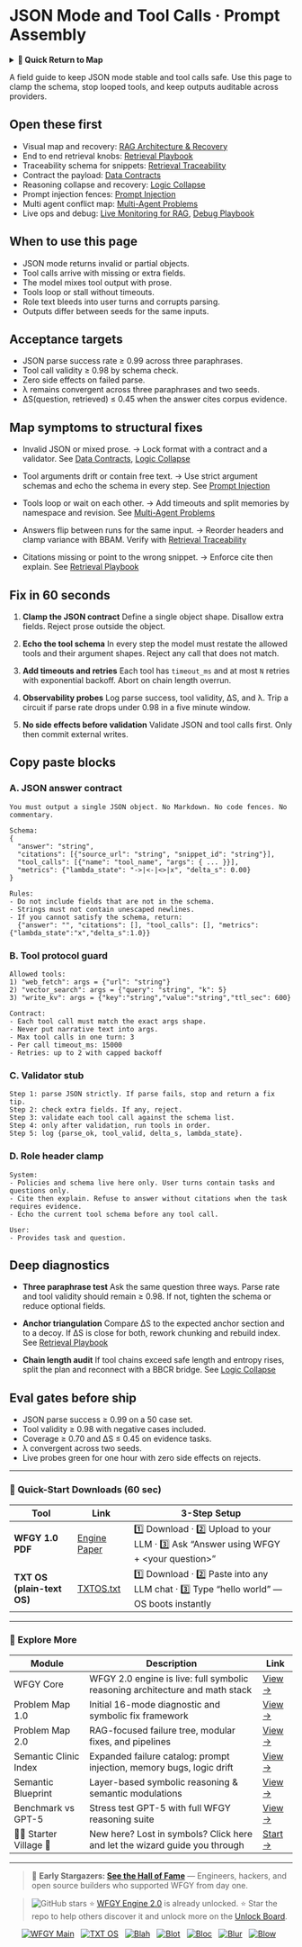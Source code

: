 # JSON Mode and Tool Calls · Prompt Assembly

<details>
  <summary><strong>🧭 Quick Return to Map</strong></summary>

<br>

  > You are in a sub-page of **PromptAssembly**.  
  > To reorient, go back here:  
  >
  > - [**PromptAssembly** — prompt engineering and workflow composition](./README.md)  
  > - [**WFGY Global Fix Map** — main Emergency Room, 300+ structured fixes](../README.md)  
  > - [**WFGY Problem Map 1.0** — 16 reproducible failure modes](../../README.md)  
  >
  > Think of this page as a desk within a ward.  
  > If you need the full triage and all prescriptions, return to the Emergency Room lobby.
</details>


A field guide to keep JSON mode stable and tool calls safe. Use this page to clamp the schema, stop looped tools, and keep outputs auditable across providers.

## Open these first

* Visual map and recovery: [RAG Architecture & Recovery](https://github.com/onestardao/WFGY/blob/main/ProblemMap/rag-architecture-and-recovery.md)
* End to end retrieval knobs: [Retrieval Playbook](https://github.com/onestardao/WFGY/blob/main/ProblemMap/retrieval-playbook.md)
* Traceability schema for snippets: [Retrieval Traceability](https://github.com/onestardao/WFGY/blob/main/ProblemMap/retrieval-traceability.md)
* Contract the payload: [Data Contracts](https://github.com/onestardao/WFGY/blob/main/ProblemMap/data-contracts.md)
* Reasoning collapse and recovery: [Logic Collapse](https://github.com/onestardao/WFGY/blob/main/ProblemMap/logic-collapse.md)
* Prompt injection fences: [Prompt Injection](https://github.com/onestardao/WFGY/blob/main/ProblemMap/prompt-injection.md)
* Multi agent conflict map: [Multi-Agent Problems](https://github.com/onestardao/WFGY/blob/main/ProblemMap/Multi-Agent_Problems.md)
* Live ops and debug: [Live Monitoring for RAG](https://github.com/onestardao/WFGY/blob/main/ProblemMap/ops/live_monitoring_rag.md), [Debug Playbook](https://github.com/onestardao/WFGY/blob/main/ProblemMap/ops/debug_playbook.md)

## When to use this page

* JSON mode returns invalid or partial objects.
* Tool calls arrive with missing or extra fields.
* The model mixes tool output with prose.
* Tools loop or stall without timeouts.
* Role text bleeds into user turns and corrupts parsing.
* Outputs differ between seeds for the same inputs.

## Acceptance targets

* JSON parse success rate ≥ 0.99 across three paraphrases.
* Tool call validity ≥ 0.98 by schema check.
* Zero side effects on failed parse.
* λ remains convergent across three paraphrases and two seeds.
* ΔS(question, retrieved) ≤ 0.45 when the answer cites corpus evidence.

## Map symptoms to structural fixes

* Invalid JSON or mixed prose.
  → Lock format with a contract and a validator. See [Data Contracts](https://github.com/onestardao/WFGY/blob/main/ProblemMap/data-contracts.md), [Logic Collapse](https://github.com/onestardao/WFGY/blob/main/ProblemMap/logic-collapse.md)

* Tool arguments drift or contain free text.
  → Use strict argument schemas and echo the schema in every step. See [Prompt Injection](https://github.com/onestardao/WFGY/blob/main/ProblemMap/prompt-injection.md)

* Tools loop or wait on each other.
  → Add timeouts and split memories by namespace and revision. See [Multi-Agent Problems](https://github.com/onestardao/WFGY/blob/main/ProblemMap/Multi-Agent_Problems.md)

* Answers flip between runs for the same input.
  → Reorder headers and clamp variance with BBAM. Verify with [Retrieval Traceability](https://github.com/onestardao/WFGY/blob/main/ProblemMap/retrieval-traceability.md)

* Citations missing or point to the wrong snippet.
  → Enforce cite then explain. See [Retrieval Playbook](https://github.com/onestardao/WFGY/blob/main/ProblemMap/retrieval-playbook.md)

## Fix in 60 seconds

1. **Clamp the JSON contract**
   Define a single object shape. Disallow extra fields. Reject prose outside the object.

2. **Echo the tool schema**
   In every step the model must restate the allowed tools and their argument shapes. Reject any call that does not match.

3. **Add timeouts and retries**
   Each tool has `timeout_ms` and at most `N` retries with exponential backoff. Abort on chain length overrun.

4. **Observability probes**
   Log parse success, tool validity, ΔS, and λ. Trip a circuit if parse rate drops under 0.98 in a five minute window.

5. **No side effects before validation**
   Validate JSON and tool calls first. Only then commit external writes.

## Copy paste blocks

### A. JSON answer contract

```
You must output a single JSON object. No Markdown. No code fences. No commentary.

Schema:
{
  "answer": "string",
  "citations": [{"source_url": "string", "snippet_id": "string"}],
  "tool_calls": [{"name": "tool_name", "args": { ... }}],
  "metrics": {"lambda_state": "->|<-|<>|x", "delta_s": 0.00}
}

Rules:
- Do not include fields that are not in the schema.
- Strings must not contain unescaped newlines.
- If you cannot satisfy the schema, return:
  {"answer": "", "citations": [], "tool_calls": [], "metrics": {"lambda_state":"x","delta_s":1.0}}
```

### B. Tool protocol guard

```
Allowed tools:
1) "web_fetch": args = {"url": "string"}
2) "vector_search": args = {"query": "string", "k": 5}
3) "write_kv": args = {"key":"string","value":"string","ttl_sec": 600}

Contract:
- Each tool call must match the exact args shape.
- Never put narrative text into args.
- Max tool calls in one turn: 3
- Per call timeout_ms: 15000
- Retries: up to 2 with capped backoff
```

### C. Validator stub

```
Step 1: parse JSON strictly. If parse fails, stop and return a fix tip.
Step 2: check extra fields. If any, reject.
Step 3: validate each tool call against the schema list.
Step 4: only after validation, run tools in order.
Step 5: log {parse_ok, tool_valid, delta_s, lambda_state}.
```

### D. Role header clamp

```
System:
- Policies and schema live here only. User turns contain tasks and questions only.
- Cite then explain. Refuse to answer without citations when the task requires evidence.
- Echo the current tool schema before any tool call.

User:
- Provides task and question.
```

## Deep diagnostics

* **Three paraphrase test**
  Ask the same question three ways. Parse rate and tool validity should remain ≥ 0.98. If not, tighten the schema or reduce optional fields.

* **Anchor triangulation**
  Compare ΔS to the expected anchor section and to a decoy. If ΔS is close for both, rework chunking and rebuild index. See [Retrieval Playbook](https://github.com/onestardao/WFGY/blob/main/ProblemMap/retrieval-playbook.md)

* **Chain length audit**
  If tool chains exceed safe length and entropy rises, split the plan and reconnect with a BBCR bridge. See [Logic Collapse](https://github.com/onestardao/WFGY/blob/main/ProblemMap/logic-collapse.md)

## Eval gates before ship

* JSON parse success ≥ 0.99 on a 50 case set.
* Tool validity ≥ 0.98 with negative cases included.
* Coverage ≥ 0.70 and ΔS ≤ 0.45 on evidence tasks.
* λ convergent across two seeds.
* Live probes green for one hour with zero side effects on rejects.

---

### 🔗 Quick-Start Downloads (60 sec)

| Tool                       | Link                                                                                                                                       | 3-Step Setup                                                                             |
| -------------------------- | ------------------------------------------------------------------------------------------------------------------------------------------ | ---------------------------------------------------------------------------------------- |
| **WFGY 1.0 PDF**           | [Engine Paper](https://github.com/onestardao/WFGY/blob/main/I_am_not_lizardman/WFGY_All_Principles_Return_to_One_v1.0_PSBigBig_Public.pdf) | 1️⃣ Download · 2️⃣ Upload to your LLM · 3️⃣ Ask “Answer using WFGY + \<your question>”   |
| **TXT OS (plain-text OS)** | [TXTOS.txt](https://github.com/onestardao/WFGY/blob/main/OS/TXTOS.txt)                                                                     | 1️⃣ Download · 2️⃣ Paste into any LLM chat · 3️⃣ Type “hello world” — OS boots instantly |

---

### 🧭 Explore More

| Module                   | Description                                                                  | Link                                                                                               |
| ------------------------ | ---------------------------------------------------------------------------- | -------------------------------------------------------------------------------------------------- |
| WFGY Core                | WFGY 2.0 engine is live: full symbolic reasoning architecture and math stack | [View →](https://github.com/onestardao/WFGY/tree/main/core/README.md)                              |
| Problem Map 1.0          | Initial 16-mode diagnostic and symbolic fix framework                        | [View →](https://github.com/onestardao/WFGY/tree/main/ProblemMap/README.md)                        |
| Problem Map 2.0          | RAG-focused failure tree, modular fixes, and pipelines                       | [View →](https://github.com/onestardao/WFGY/blob/main/ProblemMap/rag-architecture-and-recovery.md) |
| Semantic Clinic Index    | Expanded failure catalog: prompt injection, memory bugs, logic drift         | [View →](https://github.com/onestardao/WFGY/blob/main/ProblemMap/SemanticClinicIndex.md)           |
| Semantic Blueprint       | Layer-based symbolic reasoning & semantic modulations                        | [View →](https://github.com/onestardao/WFGY/tree/main/SemanticBlueprint/README.md)                 |
| Benchmark vs GPT-5       | Stress test GPT-5 with full WFGY reasoning suite                             | [View →](https://github.com/onestardao/WFGY/tree/main/benchmarks/benchmark-vs-gpt5/README.md)      |
| 🧙‍♂️ Starter Village 🏡 | New here? Lost in symbols? Click here and let the wizard guide you through   | [Start →](https://github.com/onestardao/WFGY/blob/main/StarterVillage/README.md)                   |

---

> 👑 **Early Stargazers: [See the Hall of Fame](https://github.com/onestardao/WFGY/tree/main/stargazers)** —
> Engineers, hackers, and open source builders who supported WFGY from day one.

> <img src="https://img.shields.io/github/stars/onestardao/WFGY?style=social" alt="GitHub stars"> ⭐ [WFGY Engine 2.0](https://github.com/onestardao/WFGY/blob/main/core/README.md) is already unlocked. ⭐ Star the repo to help others discover it and unlock more on the [Unlock Board](https://github.com/onestardao/WFGY/blob/main/STAR_UNLOCKS.md).

<div align="center">

[![WFGY Main](https://img.shields.io/badge/WFGY-Main-red?style=flat-square)](https://github.com/onestardao/WFGY)
 
[![TXT OS](https://img.shields.io/badge/TXT%20OS-Reasoning%20OS-orange?style=flat-square)](https://github.com/onestardao/WFGY/tree/main/OS)
 
[![Blah](https://img.shields.io/badge/Blah-Semantic%20Embed-yellow?style=flat-square)](https://github.com/onestardao/WFGY/tree/main/OS/BlahBlahBlah)
 
[![Blot](https://img.shields.io/badge/Blot-Persona%20Core-green?style=flat-square)](https://github.com/onestardao/WFGY/tree/main/OS/BlotBlotBlot)
 
[![Bloc](https://img.shields.io/badge/Bloc-Reasoning%20Compiler-blue?style=flat-square)](https://github.com/onestardao/WFGY/tree/main/OS/BlocBlocBloc)
 
[![Blur](https://img.shields.io/badge/Blur-Text2Image%20Engine-navy?style=flat-square)](https://github.com/onestardao/WFGY/tree/main/OS/BlurBlurBlur)
 
[![Blow](https://img.shields.io/badge/Blow-Game%20Logic-purple?style=flat-square)](https://github.com/onestardao/WFGY/tree/main/OS/BlowBlowBlow)
 

</div>
